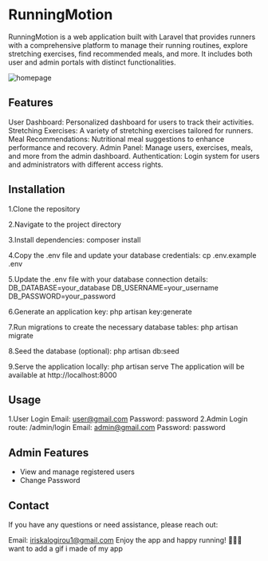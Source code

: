 # RunningMotion

RunningMotion is a web application built with Laravel that provides runners with a comprehensive platform to manage their running routines, explore stretching exercises, find recommended meals, and more. It includes both user and admin portals with distinct functionalities.

![homepage](https://github.com/user-attachments/assets/a697bad1-fd89-4525-a882-811f35e4c980)



## Features

User Dashboard: Personalized dashboard for users to track their activities.
Stretching Exercises: A variety of stretching exercises tailored for runners.
Meal Recommendations: Nutritional meal suggestions to enhance performance and recovery.
Admin Panel: Manage users, exercises, meals, and more from the admin dashboard.
Authentication: Login system for users and administrators with different access rights.

## Installation

1.Clone the repository

2.Navigate to the project directory

3.Install dependencies:
composer install

4.Copy the .env file and update your database credentials:
cp .env.example .env

5.Update the .env file with your database connection details:
DB_DATABASE=your_database
DB_USERNAME=your_username
DB_PASSWORD=your_password

6.Generate an application key:
php artisan key:generate

7.Run migrations to create the necessary database tables:
php artisan migrate

8.Seed the database (optional):
php artisan db:seed

9.Serve the application locally:
php artisan serve
The application will be available at http://localhost:8000


## Usage
1.User Login
Email: user@gmail.com
Password: password
2.Admin Login
route: /admin/login
Email: admin@gmail.com
Password: password

## Admin Features

- View and manage registered users
- Change Password

## Contact
If you have any questions or need assistance, please reach out:

Email: iriskalogirou1@gmail.com
Enjoy the app and happy running! 🏃‍♂️💨 want to add a gif i made of my app


